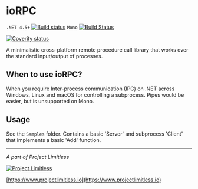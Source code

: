 # ioRPC

`.NET 4.5+` [![Build status](https://ci.appveyor.com/api/projects/status/3okbwy9pncwgvs3a?svg=true)](https://ci.appveyor.com/project/donovansolms/iorpc) `Mono` [![Build Status](https://travis-ci.org/ProjectLimitless/ioRPC.svg?branch=master)](https://travis-ci.org/ProjectLimitless/ioRPC)

[![Coverity status](https://scan.coverity.com/projects/9992/badge.svg)](https://scan.coverity.com/projects/projectlimitless-iorpc)

A minimalistic cross-platform remote procedure call library that works over the standard input/output of processes.

## When to use ioRPC?

When you require Inter-process communication (IPC) on .NET across Windows, Linux and macOS for controlling a subprocess. Pipes would be easier, but is unsupported on Mono.

## Usage

See the `Samples` folder. Contains a basic 'Server' and subprocess 'Client' that implements a basic 'Add' function.

---
*A part of Project Limitless*

[![Project Limitless](https://www.donovansolms.com/downloads/projectlimitless.jpg)](https://www.projectlimitless.io)

[https://www.projectlimitless.io](https://www.projectlimitless.io)

